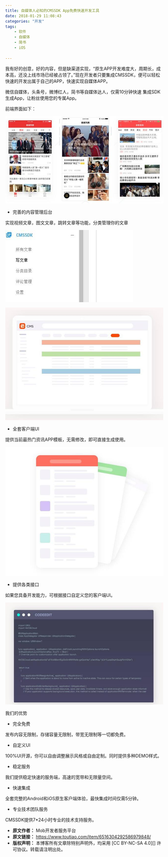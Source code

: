 ```yaml
---
title: 自媒体人必知的CMSSDK App免费快速开发工具
date: 2018-01-29 11:08:43
categories: "开发"
tags:
	- 软件
	- 自媒体
	- 简书
	- iOS

---
```


我有好的创意，好的内容，但是缺渠道实现，“原生APP开发难度大，周期长，成本高，还没上线市场已经被占领了。”现在开发者只要集成CMSSDK，便可以轻松快速的开发出属于自己的APP，快速实现自媒体APP。

微信自媒体，头条号，微博红人，简书等自媒体达人，仅需10分钟快速 集成SDK生成App，让粉丝使用您的专属App。

前端界面如下：

![自媒体人必知的CMSSDK App免费快速开发工具][CMSSDK App]

 *  完善的内容管理后台

实现视频文章，图文文章，跳转文章等功能，分类管理你的文章

![自媒体人必知的CMSSDK App免费快速开发工具][CMSSDK App 1]

![自媒体人必知的CMSSDK App免费快速开发工具][CMSSDK App 2]

 *  全套客户端UI

提供当前最热门资讯APP模板，无需修改，即可直接生成使用。

![自媒体人必知的CMSSDK App免费快速开发工具][CMSSDK App 3]

 *  提供各类接口

如果您具备开发能力，可根据接口自定义您的客户端UI。

![自媒体人必知的CMSSDK App免费快速开发工具][CMSSDK App 4]

我们的优势

 *  完全免费

发布内容无限制，存储容量无限制，带宽无限制等一切都免费。

 *  自定义UI

100%UI开源，你可以自由调整展示风格或自由定制。同时提供多种DEMO样式。

 *  稳定服务

我们提供稳定快速的服务端，高速的宽带和无限量空间。

 *  快速集成

全套完整的Android和iOS原生客户端体验，最快集成时间仅需5分钟。

 *  专业技术团队服务

CMSSDK提供7\*24小时专业的技术支持服务。


[CMSSDK App]: static/resources/crawler/RU3Y-UQFI-VA6Z.jpg
[CMSSDK App 1]: static/resources/crawler/FNQY-UUEB-RMAN.jpg
[CMSSDK App 2]: static/resources/crawler/J7RJ-UV2M-YN3U.jpg
[CMSSDK App 3]: static/resources/crawler/F7VM-VIVN-FIBF.jpg
[CMSSDK App 4]: static/resources/crawler/AAAQ-3MQM-NQZ3.jpg
 *  **原文作者：** Mob开发者服务平台
 *  **原文链接：** https://www.toutiao.com/item/6516304292586979848/
 *  **版权声明：** 本博客所有文章除特别声明外，均采用 [CC BY-NC-SA 4.0][] 许可协议。转载请注明出处。
